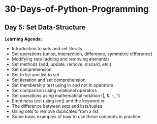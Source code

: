 # 30-Days-of-Python-Programming

## Day 5: Set Data-Structure

**Learning Agenda:**
- Introduction to sets and set literals
- Set operations (union, intersection, difference, symmetric difference)
- Modifying sets (adding and removing elements)
- Set methods (add, update, remove, discard, etc.)
- Set comprehension
- Set to list and list to set
- Set iteration and set comprehension
- Set membership test using in and not in operators
- Set comparison using relational operators
- Set operations using mathematical notation (|, &, -, ^)
- Emptiness test using len() and the keyword in
- The difference between sets and lists/tuples
- Using sets to remove duplicates from a list
- Some basic examples of how to use these concepts in practice.